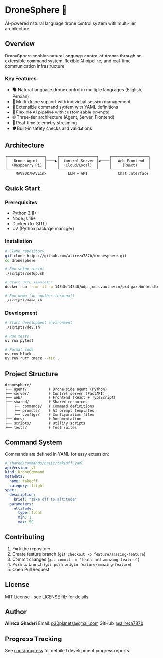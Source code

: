 # DroneSphere 🚁

AI-powered natural language drone control system with multi-tier architecture.

## Overview

DroneSphere enables natural language control of drones through an extensible command system, flexible AI pipeline, and real-time communication infrastructure.

### Key Features
- 🗣️ Natural language drone control in multiple languages (English, Persian)
- 🚁 Multi-drone support with individual session management
- 🔌 Extensible command system with YAML definitions
- 🤖 Flexible AI pipeline with customizable prompts
- 🌐 Three-tier architecture (Agent, Server, Frontend)
- 📡 Real-time telemetry streaming
- 🛡️ Built-in safety checks and validations

## Architecture

```
┌─────────────────┐     ┌─────────────────┐     ┌─────────────────┐
│   Drone Agent   │────▶│  Control Server │◀────│   Web Frontend  │
│  (Raspberry Pi) │     │  (Cloud/Local)  │     │     (React)     │
└─────────────────┘     └─────────────────┘     └─────────────────┘
     MAVSDK/MAVLink          LLM + API              Chat Interface
```

## Quick Start

### Prerequisites
- Python 3.11+
- Node.js 18+
- Docker (for SITL)
- UV (Python package manager)

### Installation

```bash
# Clone repository
git clone https://github.com/alireza787b/dronesphere.git
cd dronesphere

# Run setup script
./scripts/setup.sh

# Start SITL simulator
docker run --rm -it -p 14540:14540/udp jonasvautherin/px4-gazebo-headless:latest

# Run demo (in another terminal)
./scripts/demo.sh
```

### Development

```bash
# Start development environment
./scripts/dev.sh

# Run tests
uv run pytest

# Format code
uv run black .
uv run ruff check --fix .
```

## Project Structure

```
dronesphere/
├── agent/          # Drone-side agent (Python)
├── server/         # Control server (FastAPI)
├── web/            # Frontend (React + TypeScript)
├── shared/         # Shared resources
│   ├── commands/   # Command definitions
│   ├── prompts/    # AI prompt templates
│   └── configs/    # Configuration files
├── docs/           # Documentation
├── scripts/        # Utility scripts
└── tests/          # Test suites
```

## Command System

Commands are defined in YAML for easy extension:

```yaml
# shared/commands/basic/takeoff.yaml
apiVersion: v1
kind: DroneCommand
metadata:
  name: takeoff
  category: flight
spec:
  description:
    brief: "Take off to altitude"
  parameters:
    altitude:
      type: float
      min: 1
      max: 50
```

## Contributing

1. Fork the repository
2. Create feature branch (`git checkout -b feature/amazing-feature`)
3. Commit changes (`git commit -m 'feat: add amazing feature'`)
4. Push to branch (`git push origin feature/amazing-feature`)
5. Open Pull Request

## License

MIT License - see LICENSE file for details

## Author

**Alireza Ghaderi**
Email: p30planets@gmail.com
GitHub: [@alireza787b](https://github.com/alireza787b)

## Progress Tracking

See [docs/progress](docs/progress) for detailed development progress reports.
